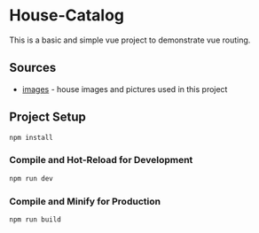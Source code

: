 # House-Catalog

This is a basic and simple vue project to demonstrate vue routing.

## Sources
 - [images](https://www.pexels.com) - house images and pictures used in this project


## Project Setup

```sh
npm install
```

### Compile and Hot-Reload for Development

```sh
npm run dev
```

### Compile and Minify for Production

```sh
npm run build
```
